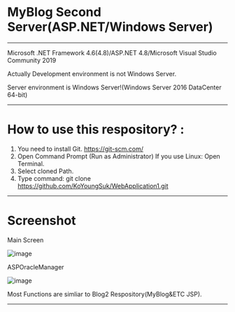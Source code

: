 # MyBlog Second Server(ASP.NET/Windows Server)

----------------------------------------------------------------------------------------------------------------------------------
Microsoft .NET Framework 4.6(4.8)/ASP.NET 4.8/Microsoft Visual Studio Community 2019

Actually Development environment is not Windows Server. 

Server environment is Windows Server!(Windows Server 2016 DataCenter 64-bit)

-----------------------------------------------------------------------------------------------------------------------------------

# How to use this respository? :

  1. You need to install Git. https://git-scm.com/
  2. Open Command Prompt (Run as Administrator) If you use Linux: Open Terminal.
  3. Select cloned Path.
  4. Type command: git clone https://github.com/KoYoungSuk/WebApplication1.git
------------------------------------------------------------------------------------------------------------------------------------

# Screenshot

Main Screen 

![image](https://user-images.githubusercontent.com/58511486/170846914-0e7c9a92-027a-4514-971d-7a8e7e05ff6d.png)

ASPOracleManager

![image](https://user-images.githubusercontent.com/58511486/170846927-16ba5b78-4841-4eec-a3ae-6c69a8d68c35.png)

Most Functions are simliar to Blog2 Respository(MyBlog&ETC JSP). 

---------------------------------------------------------------------------------------------------------------------------------------
